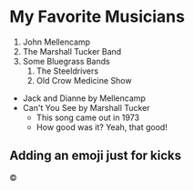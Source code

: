 # My Favorite Musicians
1. John Mellencamp
2. The Marshall Tucker Band
3. Some Bluegrass Bands
   1. The Steeldrivers
   2. Old Crow Medicine Show
   
   
* Jack and Dianne by Mellencamp
* Can't You See by Marshall Tucker
  * This song came out in 1973
  * How good was it? Yeah, that good!
  
## Adding an emoji just for kicks
:copyright:
